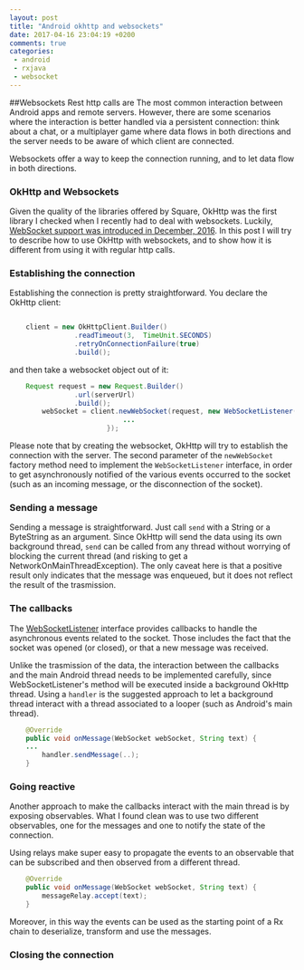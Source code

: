 ```yaml
---
layout: post
title: "Android okhttp and websockets"
date: 2017-04-16 23:04:19 +0200
comments: true
categories: 
 - android
 - rxjava
 - websocket
---
```

##Websockets
Rest http calls are The most common interaction between Android apps and remote servers. However, there are some scenarios where the interaction is better handled via a persistent connection: think about a chat, or a multiplayer game where data flows in both directions and the server needs to be aware of which client are connected.

Websockets offer a way to keep the connection running, and to let data flow in both directions.


### OkHttp and Websockets
Given the quality of the libraries offered by Square, OkHttp was the first library I checked when I recently had to deal with websockets. Luckily, [WebSocket support was introduced in December, 2016](https://medium.com/square-corner-blog/web-sockets-now-shipping-in-okhttp-3-5-463a9eec82d1). In this post I will try to describe how to use OkHttp with websockets, and to show how it is different from using it with regular http calls. 


### Establishing the connection
Establishing the connection is pretty straightforward. You declare the OkHttp client:

```java

	client = new OkHttpClient.Builder()
                .readTimeout(3,  TimeUnit.SECONDS)
                .retryOnConnectionFailure(true)
                .build();
```

and then take a websocket object out of it:

```java
	Request request = new Request.Builder()
                .url(serverUrl)
                .build();
        webSocket = client.newWebSocket(request, new WebSocketListener() {
							...
						});
```

Please note that by creating the websocket, OkHttp will try to establish the connection with the server. The second parameter of the ``newWebSocket`` factory method need to implement the ``WebSocketListener`` interface, in order to get asynchronously notified of the various events occurred to the socket (such as an incoming message, or the disconnection of the socket).


### Sending a message
Sending a message is straightforward. Just call ```send``` with a String or a ByteString as an argument. Since OkHttp will send the data using its own background thread, ```send``` can be called from any thread without worrying of blocking the current thread (and risking to get a NetworkOnMainThreadException). The only caveat here is that a positive result only indicates that the message was enqueued, but it does not reflect the result of the trasmission.


### The callbacks
The [WebSocketListener](https://github.com/square/okhttp/blob/master/okhttp/src/main/java/okhttp3/WebSocketListener.java) interface provides callbacks to handle the asynchronous events related to the socket. Those includes the fact that the socket was opened (or closed), or that a new message was received.

Unlike the trasmission of the data, the interaction between the callbacks and the main Android thread needs to be implemented carefully, since WebSocketListener's method will be executed inside a background OkHttp thread. Using a ```handler``` is the suggested approach to let a background thread interact with a thread associated to a looper (such as Android's main thread).


```java
    @Override
    public void onMessage(WebSocket webSocket, String text) {
	...
        handler.sendMessage(..);
    }
```


### Going reactive
Another approach to make the callbacks interact with the main thread is by exposing observables. What I found clean was to use two different observables, one for the messages and one to notify the state of the connection.

Using relays make super easy to propagate the events to an observable that can be subscribed and then observed from a different thread.

```java
    @Override
    public void onMessage(WebSocket webSocket, String text) {
        messageRelay.accept(text);
    }
```

Moreover, in this way the events can be used as the starting point of a Rx chain to deserialize, transform and use the messages.

### Closing the connection





